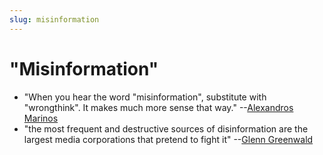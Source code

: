 ```yaml
---
slug: misinformation
---
```


# "Misinformation"

- "When you hear the word "misinformation", substitute with "wrongthink". It makes much more sense that way." --[Alexandros Marinos](https://twitter.com/alexandrosM/status/1488594317895614464)
- "the most frequent and destructive sources of disinformation are the largest media corporations that pretend to fight it" --[Glenn Greenwald](https://twitter.com/ggreenwald/status/1492864130579107843)